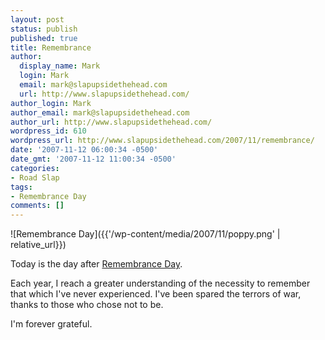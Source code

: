 ```yaml
---
layout: post
status: publish
published: true
title: Remembrance
author:
  display_name: Mark
  login: Mark
  email: mark@slapupsidethehead.com
  url: http://www.slapupsidethehead.com/
author_login: Mark
author_email: mark@slapupsidethehead.com
author_url: http://www.slapupsidethehead.com/
wordpress_id: 610
wordpress_url: http://www.slapupsidethehead.com/2007/11/remembrance/
date: '2007-11-12 06:00:34 -0500'
date_gmt: '2007-11-12 11:00:34 -0500'
categories:
- Road Slap
tags:
- Remembrance Day
comments: []
---
```

![Remembrance Day]({{'/wp-content/media/2007/11/poppy.png' | relative_url}})

Today is the day after [Remembrance Day](http://en.wikipedia.org/wiki/Remembrance_day "Lest we forget").

Each year, I reach a greater understanding of the necessity to remember that which I've never experienced. I've been spared the terrors of war, thanks to those who chose not to be.

I'm forever grateful.

